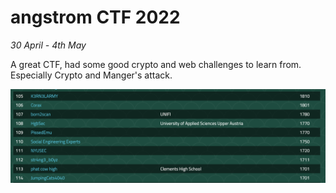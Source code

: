 # angstrom CTF 2022

<em>30 April - 4th May</em>

A great CTF, had some good crypto and web challenges to learn from. Especially Crypto and Manger's attack.

![score](./images/score.png)
